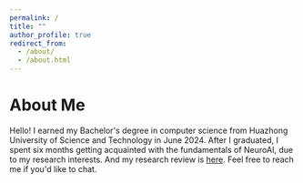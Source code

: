 ```yaml
---
permalink: /
title: ""
author_profile: true
redirect_from: 
  - /about/
  - /about.html
---
```


# About Me
Hello! I earned my Bachelor's degree in computer science from Huazhong University of Science and Technology in June 2024. After I graduated, I spent six months getting acquainted with the fundamentals of NeuroAI, due to my research interests. And my research review is [here](https://xinquanluo.github.io/posts/2024/12/research-review/). Feel free to reach me if you'd like to chat.
